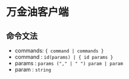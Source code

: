 # 万金油客户端

## 命令文法

- commands: `{ command | commands }`
- command : `id(params) | { id params }` 
- params  : `params ("," | " ") param | param`
- param   : `string`